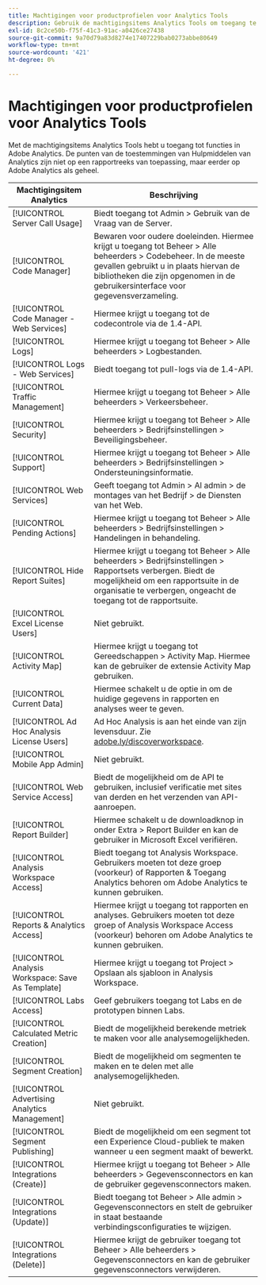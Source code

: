 ```yaml
---
title: Machtigingen voor productprofielen voor Analytics Tools
description: Gebruik de machtigingsitems Analytics Tools om toegang te verlenen tot functies in Adobe Analytics.
exl-id: 8c2ce50b-f75f-41c3-91ac-a0426ce27438
source-git-commit: 9a70d79a83d8274e17407229bab0273abbe80649
workflow-type: tm+mt
source-wordcount: '421'
ht-degree: 0%

---
```


# Machtigingen voor productprofielen voor Analytics Tools

Met de machtigingsitems Analytics Tools hebt u toegang tot functies in Adobe Analytics. De punten van de toestemmingen van Hulpmiddelen van Analytics zijn niet op een rapportreeks van toepassing, maar eerder op Adobe Analytics als geheel.

| Machtigingsitem Analytics | Beschrijving |
|----|----|
| [!UICONTROL Server Call Usage] | Biedt toegang tot Admin > Gebruik van de Vraag van de Server. |
| [!UICONTROL Code Manager] | Bewaren voor oudere doeleinden. Hiermee krijgt u toegang tot Beheer > Alle beheerders > Codebeheer. In de meeste gevallen gebruikt u in plaats hiervan de bibliotheken die zijn opgenomen in de gebruikersinterface voor gegevensverzameling. |
| [!UICONTROL Code Manager - Web Services] | Hiermee krijgt u toegang tot de codecontrole via de 1.4-API. |
| [!UICONTROL Logs] | Hiermee krijgt u toegang tot Beheer > Alle beheerders > Logbestanden. |
| [!UICONTROL Logs - Web Services] | Biedt toegang tot pull-logs via de 1.4-API. |
| [!UICONTROL Traffic Management] | Hiermee krijgt u toegang tot Beheer > Alle beheerders > Verkeersbeheer. |
| [!UICONTROL Security] | Hiermee krijgt u toegang tot Beheer > Alle beheerders > Bedrijfsinstellingen > Beveiligingsbeheer. |
| [!UICONTROL Support] | Hiermee krijgt u toegang tot Beheer > Alle beheerders > Bedrijfsinstellingen > Ondersteuningsinformatie. |
| [!UICONTROL Web Services] | Geeft toegang tot Admin > Al admin > de montages van het Bedrijf > de Diensten van het Web. |
| [!UICONTROL Pending Actions] | Hiermee krijgt u toegang tot Beheer > Alle beheerders > Bedrijfsinstellingen > Handelingen in behandeling. |
| [!UICONTROL Hide Report Suites] | Hiermee krijgt u toegang tot Beheer > Alle beheerders > Bedrijfsinstellingen > Rapportsets verbergen. Biedt de mogelijkheid om een rapportsuite in de organisatie te verbergen, ongeacht de toegang tot de rapportsuite. |
| [!UICONTROL Excel License Users] | Niet gebruikt. |
| [!UICONTROL Activity Map] | Hiermee krijgt u toegang tot Gereedschappen > Activity Map. Hiermee kan de gebruiker de extensie Activity Map gebruiken. |
| [!UICONTROL Current Data] | Hiermee schakelt u de optie in om de huidige gegevens in rapporten en analyses weer te geven. |
| [!UICONTROL Ad Hoc Analysis License Users] | Ad Hoc Analysis is aan het einde van zijn levensduur. Zie [adobe.ly/discoverworkspace](https://adobe.ly/discoverworkspace). |
| [!UICONTROL Mobile App Admin] | Niet gebruikt. |
| [!UICONTROL Web Service Access] | Biedt de mogelijkheid om de API te gebruiken, inclusief verificatie met sites van derden en het verzenden van API-aanroepen. |
| [!UICONTROL Report Builder] | Hiermee schakelt u de downloadknop in onder Extra > Report Builder en kan de gebruiker in Microsoft Excel verifiëren. |
| [!UICONTROL Analysis Workspace Access] | Biedt toegang tot Analysis Workspace. Gebruikers moeten tot deze groep (voorkeur) of Rapporten &amp; Toegang Analytics behoren om Adobe Analytics te kunnen gebruiken. |
| [!UICONTROL Reports & Analytics Access] | Hiermee krijgt u toegang tot rapporten en analyses. Gebruikers moeten tot deze groep of Analysis Workspace Access (voorkeur) behoren om Adobe Analytics te kunnen gebruiken. |
| [!UICONTROL Analysis Workspace: Save As Template] | Hiermee krijgt u toegang tot Project > Opslaan als sjabloon in Analysis Workspace. |
| [!UICONTROL Labs Access] | Geef gebruikers toegang tot Labs en de prototypen binnen Labs. |
| [!UICONTROL Calculated Metric Creation] | Biedt de mogelijkheid berekende metriek te maken voor alle analysemogelijkheden. |
| [!UICONTROL Segment Creation] | Biedt de mogelijkheid om segmenten te maken en te delen met alle analysemogelijkheden. |
| [!UICONTROL Advertising Analytics Management] | Niet gebruikt. |
| [!UICONTROL Segment Publishing] | Biedt de mogelijkheid om een segment tot een Experience Cloud-publiek te maken wanneer u een segment maakt of bewerkt. |
| [!UICONTROL Integrations (Create)] | Hiermee krijgt u toegang tot Beheer > Alle beheerders > Gegevensconnectors en kan de gebruiker gegevensconnectors maken. |
| [!UICONTROL Integrations (Update)] | Biedt toegang tot Beheer > Alle admin > Gegevensconnectors en stelt de gebruiker in staat bestaande verbindingsconfiguraties te wijzigen. |
| [!UICONTROL Integrations (Delete)] | Hiermee krijgt de gebruiker toegang tot Beheer > Alle beheerders > Gegevensconnectors en kan de gebruiker gegevensconnectors verwijderen. |

